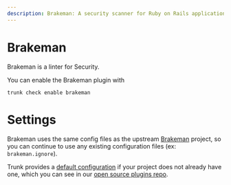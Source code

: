 ```yaml
---
description: Brakeman: A security scanner for Ruby on Rails applications
---
```


# Brakeman

Brakeman is a linter for Security.

You can enable the Brakeman plugin with

```shell
trunk check enable brakeman
```

# Settings

Brakeman uses the same config files as the 
upstream [Brakeman]() project, so you can continue to use any
existing configuration files (ex: `brakeman.ignore`).

Trunk provides a [default configuration](https://github.com/trunk-io/plugins/tree/main/linters/brakeman) if your project does not already have one,
which you can see in our [open source plugins repo](https://github.com/trunk-io/plugins/tree/main).

